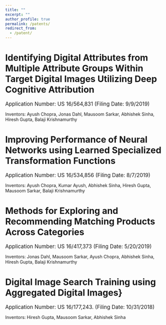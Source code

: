 ```yaml
---
title: ""
excerpt: ""
author_profile: true
permalink: /patents/
redirect_from:
  - /patent/
---
```

# Identifying Digital Attributes from Multiple Attribute Groups Within Target Digital Images Utilizing Deep Cognitive Attribution
<big> Application Number: US 16/564,831 (Filing Date: 9/9/2019) </big>

Inventors: Ayush Chopra, Jonas Dahl, Mausoom Sarkar, Abhishek Sinha, Hiresh Gupta, Balaji Krishnamurthy

# Improving Performance of Neural Networks using Learned Specialized Transformation Functions
<big> Application Number: US 16/534,856 (Filing Date: 8/7/2019) </big>

Inventors: Ayush Chopra, Kumar Ayush, Abhishek Sinha,  Hiresh Gupta, Mausoom Sarkar, Balaji Krishnamurthy

# Methods for Exploring and Recommending Matching Products Across Categories
<big> Application Number: US 16/417,373 (Filing Date: 5/20/2019)</big>

Inventors: Jonas Dahl, Mausoom Sarkar, Ayush Chopra, Abhishek Sinha, Hiresh Gupta, Balaji Krishnamurthy

# Digital Image Search Training using Aggregated Digital Images}
<big> Application Number: US 16/177,243. (Filing Date: 10/31/2018)</big>

Inventors: Hiresh Gupta, Mausoom Sarkar, Abhishek Sinha